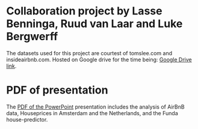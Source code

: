 # Collaboration project by Lasse Benninga, Ruud van Laar and Luke Bergwerff

The datasets used for this project are courtest of tomslee.com and insideairbnb.com. Hosted on Google drive for the time being:
[Google Drive link](https://drive.google.com/drive/folders/1SN-rX-IdCe_sQL_uNrJmxm6zHvOwYGwu).

# PDF of presentation
The [PDF of the PowerPoint](LuLaRu.pdf) presentation includes the analysis of AirBnB data, Houseprices in Amsterdam and the Netherlands, and the Funda house-predictor.
